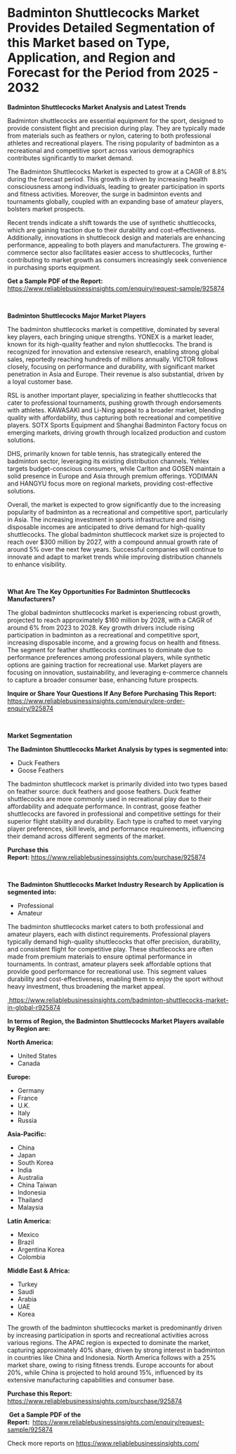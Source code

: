 <p><h1>Badminton Shuttlecocks Market Provides Detailed Segmentation of this Market based on Type, Application, and Region and Forecast for the Period from 2025 - 2032</h1></p><p><strong>Badminton Shuttlecocks Market Analysis and Latest Trends</strong></p>
<p><p>Badminton shuttlecocks are essential equipment for the sport, designed to provide consistent flight and precision during play. They are typically made from materials such as feathers or nylon, catering to both professional athletes and recreational players. The rising popularity of badminton as a recreational and competitive sport across various demographics contributes significantly to market demand.</p><p>The Badminton Shuttlecocks Market is expected to grow at a CAGR of 8.8% during the forecast period. This growth is driven by increasing health consciousness among individuals, leading to greater participation in sports and fitness activities. Moreover, the surge in badminton events and tournaments globally, coupled with an expanding base of amateur players, bolsters market prospects.</p><p>Recent trends indicate a shift towards the use of synthetic shuttlecocks, which are gaining traction due to their durability and cost-effectiveness. Additionally, innovations in shuttlecock design and materials are enhancing performance, appealing to both players and manufacturers. The growing e-commerce sector also facilitates easier access to shuttlecocks, further contributing to market growth as consumers increasingly seek convenience in purchasing sports equipment.</p></p>
<p><strong>Get a Sample PDF of the Report:&nbsp;</strong> <a href="https://www.reliablebusinessinsights.com/enquiry/request-sample/925874?utm_campaign=3256&utm_medium=2&utm_source=Github&utm_content=ia&utm_term=04042025&utm_id=badminton-shuttlecocks">https://www.reliablebusinessinsights.com/enquiry/request-sample/925874</a></p>
<p>&nbsp;</p>
<p><strong>Badminton Shuttlecocks Major Market Players</strong></p>
<p><p>The badminton shuttlecocks market is competitive, dominated by several key players, each bringing unique strengths. YONEX is a market leader, known for its high-quality feather and nylon shuttlecocks. The brand is recognized for innovation and extensive research, enabling strong global sales, reportedly reaching hundreds of millions annually. VICTOR follows closely, focusing on performance and durability, with significant market penetration in Asia and Europe. Their revenue is also substantial, driven by a loyal customer base.</p><p>RSL is another important player, specializing in feather shuttlecocks that cater to professional tournaments, pushing growth through endorsements with athletes. KAWASAKI and Li-Ning appeal to a broader market, blending quality with affordability, thus capturing both recreational and competitive players. SOTX Sports Equipment and Shanghai Badminton Factory focus on emerging markets, driving growth through localized production and custom solutions.</p><p>DHS, primarily known for table tennis, has strategically entered the badminton sector, leveraging its existing distribution channels. Yehlex targets budget-conscious consumers, while Carlton and GOSEN maintain a solid presence in Europe and Asia through premium offerings. YODIMAN and HANGYU focus more on regional markets, providing cost-effective solutions.</p><p>Overall, the market is expected to grow significantly due to the increasing popularity of badminton as a recreational and competitive sport, particularly in Asia. The increasing investment in sports infrastructure and rising disposable incomes are anticipated to drive demand for high-quality shuttlecocks. The global badminton shuttlecock market size is projected to reach over $300 million by 2027, with a compound annual growth rate of around 5% over the next few years. Successful companies will continue to innovate and adapt to market trends while improving distribution channels to enhance visibility.</p></p>
<p>&nbsp;</p>
<p><strong>What Are The Key Opportunities For Badminton Shuttlecocks Manufacturers?</strong></p>
<p><p>The global badminton shuttlecocks market is experiencing robust growth, projected to reach approximately $160 million by 2028, with a CAGR of around 6% from 2023 to 2028. Key growth drivers include rising participation in badminton as a recreational and competitive sport, increasing disposable income, and a growing focus on health and fitness. The segment for feather shuttlecocks continues to dominate due to performance preferences among professional players, while synthetic options are gaining traction for recreational use. Market players are focusing on innovation, sustainability, and leveraging e-commerce channels to capture a broader consumer base, enhancing future prospects.</p></p>
<p><strong>Inquire or Share Your Questions If Any Before Purchasing This Report:</strong> <a href="https://www.reliablebusinessinsights.com/enquiry/pre-order-enquiry/925874?utm_campaign=3256&utm_medium=2&utm_source=Github&utm_content=ia&utm_term=04042025&utm_id=badminton-shuttlecocks">https://www.reliablebusinessinsights.com/enquiry/pre-order-enquiry/925874</a></p>
<p>&nbsp;</p>
<p><strong>Market Segmentation</strong></p>
<p><strong>The Badminton Shuttlecocks Market Analysis by types is segmented into:</strong></p>
<p><ul><li>Duck Feathers</li><li>Goose Feathers</li></ul></p>
<p><p>The badminton shuttlecock market is primarily divided into two types based on feather source: duck feathers and goose feathers. Duck feather shuttlecocks are more commonly used in recreational play due to their affordability and adequate performance. In contrast, goose feather shuttlecocks are favored in professional and competitive settings for their superior flight stability and durability. Each type is crafted to meet varying player preferences, skill levels, and performance requirements, influencing their demand across different segments of the market.</p></p>
<p><strong>Purchase this Report:&nbsp;</strong><a href="https://www.reliablebusinessinsights.com/purchase/925874?utm_campaign=3256&utm_medium=2&utm_source=Github&utm_content=ia&utm_term=04042025&utm_id=badminton-shuttlecocks">https://www.reliablebusinessinsights.com/purchase/925874</a></p>
<p>&nbsp;</p>
<p><strong>The Badminton Shuttlecocks Market Industry Research by Application is segmented into:</strong></p>
<p><ul><li>Professional</li><li>Amateur</li></ul></p>
<p><p>The badminton shuttlecocks market caters to both professional and amateur players, each with distinct requirements. Professional players typically demand high-quality shuttlecocks that offer precision, durability, and consistent flight for competitive play. These shuttlecocks are often made from premium materials to ensure optimal performance in tournaments. In contrast, amateur players seek affordable options that provide good performance for recreational use. This segment values durability and cost-effectiveness, enabling them to enjoy the sport without heavy investment, thus broadening the market appeal.</p></p>
<p><a href="https://www.reliablebusinessinsights.com/badminton-shuttlecocks-market-in-global-r925874?utm_campaign=3256&utm_medium=2&utm_source=Github&utm_content=ia&utm_term=04042025&utm_id=badminton-shuttlecocks">&nbsp;https://www.reliablebusinessinsights.com/badminton-shuttlecocks-market-in-global-r925874</a></p>
<p><strong>In terms of Region, the Badminton Shuttlecocks Market Players available by Region are:</strong></p>
<p>
    <p> <strong> North America: </strong>
        <ul>
            <li>United States</li>
            <li>Canada</li>
        </ul>
        </p> 
    <p> <strong> Europe: </strong>
        <ul>
            <li>Germany</li>
            <li>France</li>
            <li>U.K.</li>
            <li>Italy</li>
            <li>Russia</li>
        </ul>
        </p> 
    <p> <strong> Asia-Pacific: </strong>
        <ul>
            <li>China</li>
            <li>Japan</li>
            <li>South Korea</li>
            <li>India</li>
            <li>Australia</li>
            <li>China Taiwan</li>
            <li>Indonesia</li>
            <li>Thailand</li>
            <li>Malaysia</li>
        </ul>
        </p> 
    <p> <strong> Latin America: </strong>
        <ul>
            <li>Mexico</li>
            <li>Brazil</li>
            <li>Argentina Korea</li>
            <li>Colombia</li>
        </ul>
        </p> 
    <p> <strong> Middle East & Africa: </strong>
        <ul>
            <li>Turkey</li>
            <li>Saudi</li>
            <li>Arabia</li>
            <li>UAE</li>
            <li>Korea</li>
        </ul>
    </p>
    </p>
<p><p>The growth of the badminton shuttlecocks market is predominantly driven by increasing participation in sports and recreational activities across various regions. The APAC region is expected to dominate the market, capturing approximately 40% share, driven by strong interest in badminton in countries like China and Indonesia. North America follows with a 25% market share, owing to rising fitness trends. Europe accounts for about 20%, while China is projected to hold around 15%, influenced by its extensive manufacturing capabilities and consumer base.</p></p>
<p><strong>Purchase this Report: </strong><a href="https://www.reliablebusinessinsights.com/purchase/925874?utm_campaign=3256&utm_medium=2&utm_source=Github&utm_content=ia&utm_term=04042025&utm_id=badminton-shuttlecocks">https://www.reliablebusinessinsights.com/purchase/925874</a></p>
<p>&nbsp;<strong>Get a Sample PDF of the Report:&nbsp;&nbsp;</strong><a href="https://www.reliablebusinessinsights.com/enquiry/request-sample/925874?utm_campaign=3256&utm_medium=2&utm_source=Github&utm_content=ia&utm_term=04042025&utm_id=badminton-shuttlecocks">https://www.reliablebusinessinsights.com/enquiry/request-sample/925874</a></p>
<p><strong></strong></p>
<p>Check more reports on <a href="https://www.reliablebusinessinsights.com/?utm_campaign=3256&utm_medium=2&utm_source=Github&utm_content=ia&utm_term=04042025&utm_id=badminton-shuttlecocks">https://www.reliablebusinessinsights.com/</a></p>